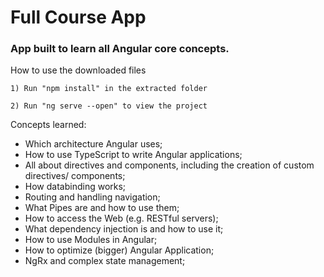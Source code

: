 # Full Course App
### App built to learn all Angular core concepts.

How to use the downloaded files

    1) Run "npm install" in the extracted folder

    2) Run "ng serve --open" to view the project

Concepts learned:

- Which architecture Angular uses;
- How to use TypeScript to write Angular applications;
- All about directives and components, including the creation of custom directives/ components;
- How databinding works;
- Routing and handling navigation;
- What Pipes are and how to use them;
- How to access the Web (e.g. RESTful servers);
- What dependency injection is and how to use it;
- How to use Modules in Angular;
- How to optimize (bigger) Angular Application;
- NgRx and complex state management;
